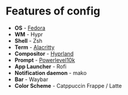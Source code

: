 # Features of config

- **OS** - [Fedora](https://fedoraproject.org/workstation/download)
- **WM** - Hypr
- **Shell** - Zsh
- **Term** - [Alacritty](https://github.com/alacritty/alacritty)
- **Compositor** - [Hyprland](https://hyprland.org/)
- **Prompt** - [Powerlevel10k](https://github.com/romkatv/powerlevel10k)
- **App Launcher** - Rofi
- **Notification daemon** - mako
- **Bar** - Waybar
- **Color Scheme** - Catppuccin Frappe / Latte
